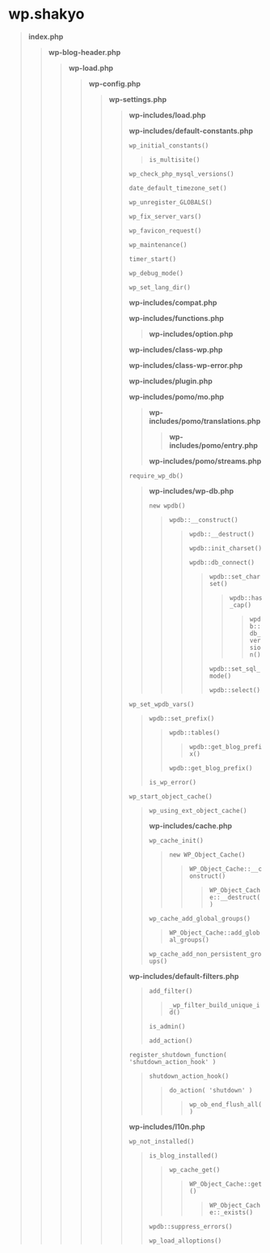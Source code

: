 # wp.shakyo

> **index.php**
> 
>> **wp-blog-header.php**
>> 
>>> **wp-load.php**
>>> 
>>>> **wp-config.php**
>>>> 
>>>>> **wp-settings.php**
>>>>> 
>>>>>> **wp-includes/load.php**
>>>>>> 
>>>>>> **wp-includes/default-constants.php**
>>>>>> 
>>>>>> `wp_initial_constants()`
>>>>>> 
>>>>>>> `is_multisite()`
>>>>>> 
>>>>>> `wp_check_php_mysql_versions()`
>>>>>> 
>>>>>> `date_default_timezone_set()`
>>>>>> 
>>>>>> `wp_unregister_GLOBALS()`
>>>>>> 
>>>>>> `wp_fix_server_vars()`
>>>>>> 
>>>>>> `wp_favicon_request()`
>>>>>> 
>>>>>> `wp_maintenance()`
>>>>>> 
>>>>>> `timer_start()`
>>>>>> 
>>>>>> `wp_debug_mode()`
>>>>>> 
>>>>>> `wp_set_lang_dir()`
>>>>>> 
>>>>>> **wp-includes/compat.php**
>>>>>> 
>>>>>> **wp-includes/functions.php**
>>>>>> 
>>>>>>> **wp-includes/option.php**
>>>>>> 
>>>>>> **wp-includes/class-wp.php**
>>>>>> 
>>>>>> **wp-includes/class-wp-error.php**
>>>>>> 
>>>>>> **wp-includes/plugin.php**
>>>>>> 
>>>>>> **wp-includes/pomo/mo.php**
>>>>>> 
>>>>>>> **wp-includes/pomo/translations.php**
>>>>>>> 
>>>>>>>> **wp-includes/pomo/entry.php**
>>>>>>> 
>>>>>>> **wp-includes/pomo/streams.php**
>>>>>> 
>>>>>> `require_wp_db()`
>>>>>> 
>>>>>>> **wp-includes/wp-db.php**
>>>>>>> 
>>>>>>> `new wpdb()`
>>>>>>> 
>>>>>>>> `wpdb::__construct()`
>>>>>>>> 
>>>>>>>>> `wpdb::__destruct()`
>>>>>>>>> 
>>>>>>>>> `wpdb::init_charset()`
>>>>>>>>> 
>>>>>>>>> `wpdb::db_connect()`
>>>>>>>>> 
>>>>>>>>>> `wpdb::set_charset()`
>>>>>>>>>> 
>>>>>>>>>>> `wpdb::has_cap()`
>>>>>>>>>>> 
>>>>>>>>>>>> `wpdb::db_version()`
>>>>>>>>>> 
>>>>>>>>>> `wpdb::set_sql_mode()`
>>>>>>>>>> 
>>>>>>>>>> `wpdb::select()`
>>>>>> 
>>>>>> `wp_set_wpdb_vars()`
>>>>>> 
>>>>>>> `wpdb::set_prefix()`
>>>>>>> 
>>>>>>>> `wpdb::tables()`
>>>>>>>> 
>>>>>>>>> `wpdb::get_blog_prefix()`
>>>>>>>> 
>>>>>>>> `wpdb::get_blog_prefix()`
>>>>>>> 
>>>>>>> `is_wp_error()`
>>>>>> 
>>>>>> `wp_start_object_cache()`
>>>>>> 
>>>>>>> `wp_using_ext_object_cache()`
>>>>>>> 
>>>>>>> **wp-includes/cache.php**
>>>>>>> 
>>>>>>> `wp_cache_init()`
>>>>>>> 
>>>>>>>> `new WP_Object_Cache()`
>>>>>>>> 
>>>>>>>>> `WP_Object_Cache::__construct()`
>>>>>>>>> 
>>>>>>>>>> `WP_Object_Cache::__destruct()`
>>>>>>> 
>>>>>>> `wp_cache_add_global_groups()`
>>>>>>> 
>>>>>>>> `WP_Object_Cache::add_global_groups()`
>>>>>>> 
>>>>>>> `wp_cache_add_non_persistent_groups()`
>>>>>> 
>>>>>> **wp-includes/default-filters.php**
>>>>>> 
>>>>>>> `add_filter()`
>>>>>>> 
>>>>>>>> `_wp_filter_build_unique_id()`
>>>>>>> 
>>>>>>> `is_admin()`
>>>>>>> 
>>>>>>> `add_action()`
>>>>>> 
>>>>>> `register_shutdown_function( 'shutdown_action_hook' )`
>>>>>> 
>>>>>>> `shutdown_action_hook()`
>>>>>>> 
>>>>>>>> `do_action( 'shutdown' )`
>>>>>>>> 
>>>>>>>>> `wp_ob_end_flush_all()`
>>>>>> 
>>>>>> **wp-includes/l10n.php**
>>>>>> 
>>>>>> `wp_not_installed()`
>>>>>> 
>>>>>>> `is_blog_installed()`
>>>>>>> 
>>>>>>>> `wp_cache_get()`
>>>>>>>> 
>>>>>>>>> `WP_Object_Cache::get()`
>>>>>>>>> 
>>>>>>>>>> `WP_Object_Cache::_exists()`
>>>>>>> 
>>>>>>> `wpdb::suppress_errors()`
>>>>>>> 
>>>>>>> `wp_load_alloptions()`
